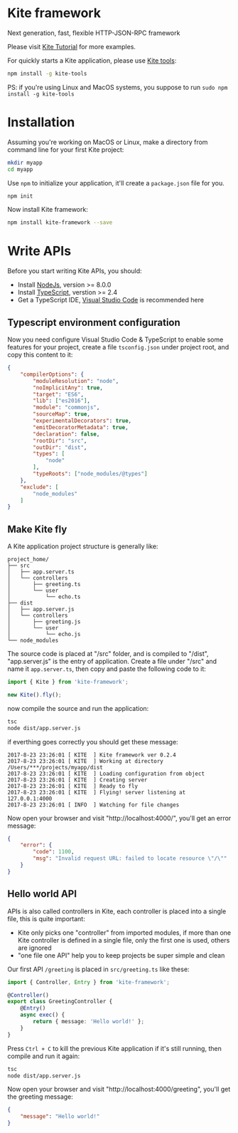 # Kite framework
Next generation, fast, flexible HTTP-JSON-RPC framework

Please visit [Kite Tutorial](https://github.com/kite-js/kite/blob/master/docs/tutorial.md) for more examples.

For quickly starts a Kite application, please use [Kite tools](https://github.com/kite-js/kite-tools):

```sh
npm install -g kite-tools
```

PS: if you're using Linux and MacOS systems, you suppose to run `sudo npm install -g kite-tools`

# Installation
Assuming you're working on MacOS or Linux, make a directory from command line 
for your first Kite project:

```sh
mkdir myapp
cd myapp
```

Use `npm` to initialize your application, it'll create a `package.json` file for you.
```sh
npm init
```

Now install Kite framework:
```sh
npm install kite-framework --save
```

# Write APIs
Before you start writing Kite APIs, you should:
+ Install [NodeJs](https://nodejs.org/), version >= 8.0.0
+ Install [TypeScript](https://www.typescriptlang.org/), verstion >= 2.4
+ Get a TypeScript IDE, [Visual Studio Code](https://code.visualstudio.com/) is recommended here

## Typescript environment configuration
Now you need configure Visual Studio Code & TypeScript to enable some features 
for your project, create a file `tsconfig.json` under project root, 
and copy this content to it:

```json
{
    "compilerOptions": {
        "moduleResolution": "node",
        "noImplicitAny": true,
        "target": "ES6",
        "lib": ["es2016"],
        "module": "commonjs",
        "sourceMap": true,
        "experimentalDecorators": true,
        "emitDecoratorMetadata": true,
        "declaration": false,
        "rootDir": "src",
        "outDir": "dist",
        "types": [
            "node"
        ],
        "typeRoots": ["node_modules/@types"]
    },
    "exclude": [
        "node_modules"
    ]
}
```

## Make Kite fly
A Kite application project structure is generally like:
```
project_home/
├── src
│   ├── app.server.ts
│   └── controllers
│       ├── greeting.ts
│       └── user
│           └── echo.ts
├── dist
│   ├── app.server.js
│   └── controllers
│       ├── greeting.js
│       └── user
│           └── echo.js
└── node_modules
```
The source code is placed at "/src" folder, and is compiled to "/dist",
"app.server.js" is the entry of application. 
Create a file under "/src" and name it `app.server.ts`, then copy and paste the 
following code to it:

```typescript
import { Kite } from 'kite-framework';

new Kite().fly();
```

now compile the source and run the application:

```sh
tsc
node dist/app.server.js
```

if everthing goes correctly you should get these message:

```
2017-8-23 23:26:01 [ KITE  ] Kite framework ver 0.2.4
2017-8-23 23:26:01 [ KITE  ] Working at directory /Users/***/projects/myapp/dist
2017-8-23 23:26:01 [ KITE  ] Loading configuration from object
2017-8-23 23:26:01 [ KITE  ] Creating server
2017-8-23 23:26:01 [ KITE  ] Ready to fly
2017-8-23 23:26:01 [ KITE  ] Flying! server listening at 127.0.0.1:4000
2017-8-23 23:26:01 [ INFO  ] Watching for file changes
```

Now open your browser and visit "http://localhost:4000/", you'll get an error message:

```json
{
    "error": {
        "code": 1100,
        "msg": "Invalid request URL: failed to locate resource \"/\""
    }
}
```

## Hello world API
APIs is also called controllers in Kite, each controller is placed into a single file, this is quite important:
+ Kite only picks one "controller" from imported modules, if more than one Kite
  controller is defined in a single file, only the first one is used, others are ignored
+ "one file one API" help you to keep projects be super simple and clean

Our first API `/greeting` is placed in `src/greeting.ts` like these:

```typescript
import { Controller, Entry } from 'kite-framework';

@Controller()
export class GreetingController {
    @Entry()
    async exec() {
        return { message: 'Hello world!' };
    }
}
```

Press `Ctrl + C` to kill the previous Kite application if it's still running, 
then compile and run it again:

```sh
tsc
node dist/app.server.js
```

Now open your browser and visit "http://localhost:4000/greeting", 
you'll get the greeting message:

```json
{
    "message": "Hello world!"
}
```
